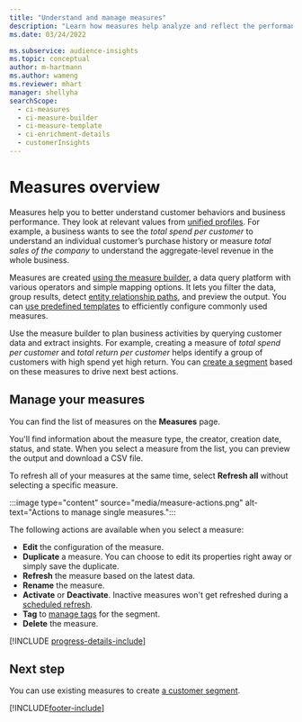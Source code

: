 ```yaml
---
title: "Understand and manage measures"
description: "Learn how measures help analyze and reflect the performance of your business."
ms.date: 03/24/2022

ms.subservice: audience-insights
ms.topic: conceptual
author: m-hartmann
ms.author: wameng
ms.reviewer: mhart
manager: shellyha
searchScope: 
  - ci-measures
  - ci-measure-builder
  - ci-measure-template
  - ci-enrichment-details
  - customerInsights
---
```


# Measures overview

Measures help you to better understand customer behaviors and business performance. They look at relevant values from [unified profiles](data-unification.md). For example, a business wants to see the *total spend per customer* to understand an individual customer’s purchase history or measure *total sales of the company* to understand the aggregate-level revenue in the whole business.  

Measures are created [using the measure builder](measure-builder.md), a data query platform with various operators and simple mapping options. It lets you filter the data, group results, detect [entity relationship paths](relationships.md), and preview the output. You can [use predefined templates](measure-templates.md) to efficiently configure commonly used measures.

Use the measure builder to plan business activities by querying customer data and extract insights. For example, creating a measure of *total spend per customer* and *total return per customer* helps identify a group of customers with high spend yet high return. You can [create a segment](segments.md) based on these measures to drive next best actions.

## Manage your measures

You can find the list of measures on the **Measures** page.

You'll find information about the measure type, the creator, creation date, status, and state. When you select a measure from the list, you can preview the output and download a CSV file.

To refresh all of your measures at the same time, select **Refresh all** without selecting a specific measure.

:::image type="content" source="media/measure-actions.png" alt-text="Actions to manage single measures.":::

The following actions are available when you select a measure:

- **Edit** the configuration of the measure.
- **Duplicate** a measure. You can choose to edit its properties right away or simply save the duplicate.
- **Refresh** the measure based on the latest data.
- **Rename** the measure.
- **Activate** or **Deactivate**. Inactive measures won't get refreshed during a [scheduled refresh](system.md#schedule-tab).
- **Tag** to [manage tags](work-with-tags-columns.md#manage-tags) for the segment.
- **Delete** the measure.

[!INCLUDE [progress-details-include](../includes/progress-details-pane.md)]

## Next step

You can use existing measures to create [a customer segment](segments.md).

[!INCLUDE[footer-include](../includes/footer-banner.md)]
